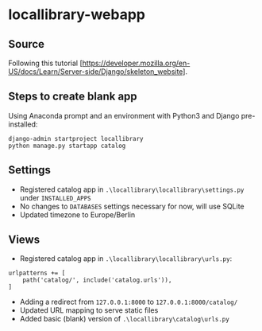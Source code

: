 # locallibrary-webapp

## Source
Following this tutorial [https://developer.mozilla.org/en-US/docs/Learn/Server-side/Django/skeleton_website].

## Steps to create blank app
Using Anaconda prompt and an environment with Python3 and Django pre-installed:
```
django-admin startproject locallibrary
python manage.py startapp catalog
```

## Settings
- Registered catalog app in `.\locallibrary\locallibrary\settings.py` under `INSTALLED_APPS`
- No changes to `DATABASES` settings necessary for now, will use SQLite
- Updated timezone to Europe/Berlin

## Views
- Registered catalog app in `.\locallibrary\locallibrary\urls.py`:
```
urlpatterns += [
    path('catalog/', include('catalog.urls')),
]
```
- Adding a redirect from `127.0.0.1:8000` to `127.0.0.1:8000/catalog/`
- Updated URL mapping to serve static files
- Added basic (blank) version of `.\locallibrary\catalog\urls.py`